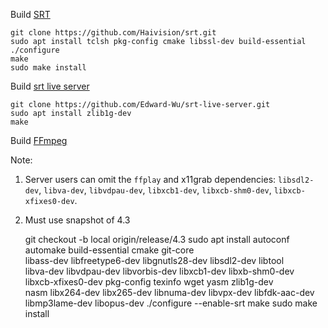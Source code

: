 
Build [SRT](https://github.com/Haivision/srt)

    git clone https://github.com/Haivision/srt.git
    sudo apt install tclsh pkg-config cmake libssl-dev build-essential
    ./configure
    make
    sudo make install

Build [srt live server](https://github.com/Edward-Wu/srt-live-server)

    git clone https://github.com/Edward-Wu/srt-live-server.git
    sudo apt install zlib1g-dev
    make

Build [FFmpeg](https://github.com/FFmpeg/FFmpeg)

Note:
1. Server users can omit the `ffplay` and x11grab dependencies: `libsdl2-dev`,
`libva-dev`, `libvdpau-dev`, `libxcb1-dev`, `libxcb-shm0-dev`, `libxcb-xfixes0-dev`.
2. Must use snapshot of 4.3

    git checkout -b local origin/release/4.3
    sudo apt install autoconf automake build-essential cmake git-core \
      libass-dev libfreetype6-dev libgnutls28-dev libsdl2-dev libtool \
      libva-dev libvdpau-dev libvorbis-dev libxcb1-dev libxb-shm0-dev \
      libxcb-xfixes0-dev pkg-config texinfo wget yasm zlib1g-dev \
      nasm libx264-dev libx265-dev libnuma-dev libvpx-dev libfdk-aac-dev \
      libmp3lame-dev libopus-dev
    ./configure --enable-srt
    make
    sudo make install

